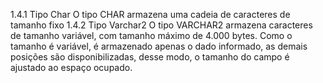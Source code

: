 1.4.1 Tipo Char
O tipo CHAR armazena uma cadeia de caracteres de tamanho fixo
1.4.2 Tipo Varchar2
O tipo VARCHAR2 armazena caracteres de tamanho variável, com tamanho
máximo de 4.000 bytes.
Como o tamanho é variável, é armazenado apenas o dado informado, as
demais posições são disponibilizadas, desse modo, o tamanho do campo é ajustado
ao espaço ocupado.